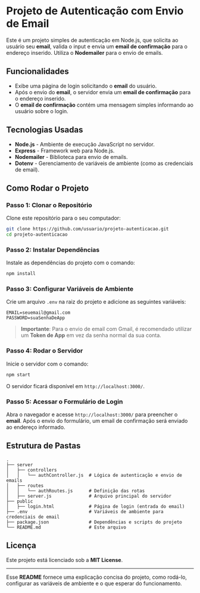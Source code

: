 
# Projeto de Autenticação com Envio de Email

Este é um projeto simples de autenticação em Node.js, que solicita ao usuário seu **email**, valida o input e envia um **email de confirmação** para o endereço inserido. Utiliza o **Nodemailer** para o envio de emails.

## Funcionalidades

- Exibe uma página de login solicitando o **email** do usuário.
- Após o envio do **email**, o servidor envia um **email de confirmação** para o endereço inserido.
- O **email de confirmação** contém uma mensagem simples informando ao usuário sobre o login.

## Tecnologias Usadas

- **Node.js** - Ambiente de execução JavaScript no servidor.
- **Express** - Framework web para Node.js.
- **Nodemailer** - Biblioteca para envio de emails.
- **Dotenv** - Gerenciamento de variáveis de ambiente (como as credenciais de email).

## Como Rodar o Projeto

### Passo 1: Clonar o Repositório

Clone este repositório para o seu computador:

```bash
git clone https://github.com/usuario/projeto-autenticacao.git
cd projeto-autenticacao
```

### Passo 2: Instalar Dependências

Instale as dependências do projeto com o comando:

```bash
npm install
```

### Passo 3: Configurar Variáveis de Ambiente

Crie um arquivo `.env` na raiz do projeto e adicione as seguintes variáveis:

```env
EMAIL=seuemail@gmail.com
PASSWORD=suaSenhaDeApp
```

> **Importante**: Para o envio de email com Gmail, é recomendado utilizar um **Token de App** em vez da senha normal da sua conta.

### Passo 4: Rodar o Servidor

Inicie o servidor com o comando:

```bash
npm start
```

O servidor ficará disponível em `http://localhost:3000/`.

### Passo 5: Acessar o Formulário de Login

Abra o navegador e acesse `http://localhost:3000/` para preencher o **email**. Após o envio do formulário, um email de confirmação será enviado ao endereço informado.

## Estrutura de Pastas

```
.
├── server
│   ├── controllers
│   │   └── authController.js  # Lógica de autenticação e envio de emails
│   ├── routes
│   │   └── authRoutes.js      # Definição das rotas
│   ├── server.js              # Arquivo principal do servidor
├── public
│   ├── login.html             # Página de login (entrada do email)
├── .env                       # Variáveis de ambiente para credenciais de email
├── package.json               # Dependências e scripts do projeto
└── README.md                  # Este arquivo
```

## Licença

Este projeto está licenciado sob a **MIT License**.

---

Esse **README** fornece uma explicação concisa do projeto, como rodá-lo, configurar as variáveis de ambiente e o que esperar do funcionamento.
